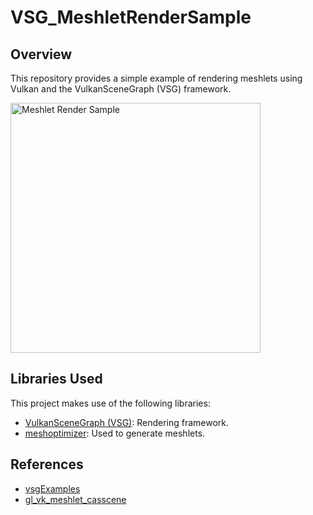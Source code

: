 # VSG_MeshletRenderSample
## Overview
This repository provides a simple example of rendering meshlets using Vulkan and the VulkanSceneGraph (VSG) framework.  

<img src="https://github.com/user-attachments/assets/8bf3d0b8-ba2c-4fa0-93c3-4389a126d590" alt="Meshlet Render Sample" width="400">

## Libraries Used
This project makes use of the following libraries:
- [VulkanSceneGraph (VSG)](https://github.com/vsg-dev/VulkanSceneGraph): Rendering framework.
- [meshoptimizer](https://github.com/zeux/meshoptimizer): Used to generate meshlets.

## References
- [vsgExamples](https://github.com/vsg-dev/vsgExamples)
- [gl_vk_meshlet_casscene](https://github.com/nvpro-samples/gl_vk_meshlet_cadscene)
